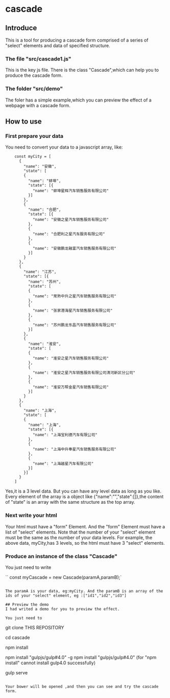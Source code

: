# cascade

## Introduce
This is a tool for producing a cascade form comprised of a series of "select" elements and data of specified structure.

### The file "src/cascade1.js"
This is the key js file. There is the class "Cascade",which can help you to produce the cascade form. 


### The folder "src/demo"
The foler has a simple example,which you can preview the effect of a webpage with a cascade form.


## How to use

### First prepare your data
You need to convert your data to a javascript array, like:

```
    const myCity = [
      {
        "name": "安徽",
        "state": [
        {
          "name": "蚌埠",
          "state": [{
            "name": "蚌埠星辉汽车销售服务有限公司"
          }]
        },
        {
          "name": "合肥",
          "state": [{
            "name": "安徽之星汽车销售服务有限公司"
          },
          {
            "name": "合肥利之星汽车服务有限公司"
          },
          {
            "name": "安徽鹏龙融富汽车销售服务有限公司"
          }]
        }
      },
      {
        "name": "江苏",
        "state": [{
          "name": "苏州",
          "state": [
          {
            "name": "常熟中升之星汽车销售服务有限公司"
          },
          {
            "name": "张家港海星汽车销售服务有限公司"
          },
          {
            "name": "苏州鹏龙东昌汽车销售服务有限公司"
          }]
        },
        {
          "name": "淮安",
          "state": [
          {
            "name": "淮安之星汽车销售服务有限公司"
          },
          {
            "name": "淮安之星汽车销售服务有限公司清河新区分公司"
          },
          {
            "name": "淮安万帮金星汽车销售有限公司"
          }]
        }
      },
      {
        "name": "上海",
        "state": [
        {
          "name": "上海",
          "state": [{
            "name": "上海宝利德汽车有限公司"
          },
          {
            "name": "上海中升奉星汽车销售服务有限公司"
          },
          {
            "name": "上海越星汽车有限公司"
          }]
        }]
      }
    ]
```

Yes,it is a 3 level data. But you can have any level data as long as you like. Every element of the array is a object like {"name":"","state":[]},the content of "state" is an array with the same structure as the top array.

### Next write your html 
Your html must have a "form" Element. And the "form" Element must have a list of "select" elements. Note that the number of your "select" element must be the same as the number of your data levels. 
For example, the above data, myCity,has 3 levels, so the html must have 3 "select" elements.

### Produce an instance of the class "Cascade"
You just need to write

``
    const myCascade = new Cascade(paramA,paramB);`
 
```

The paramA is your data, eg:myCity. And the paramB is an array of the ids of your "select" element, eg :["id1","id2","id3"]

## Preview the demo
I had writed a demo for you to preview the effect.

You just need to 

```
  git clone THIS REPOSITORY
  
  cd cascade
  
  npm install
  
  npm install "gulpjs/gulp#4.0" -g
  npm install "gulpjs/gulp#4.0" (for "npm install" cannot install gulp4.0 successfully)
  
  gulp serve
  
```

Your bower will be opened ,and then you can see and try the cascade form.

